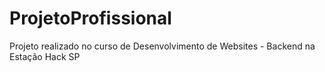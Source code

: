 # ProjetoProfissional
Projeto realizado no curso de Desenvolvimento de Websites - Backend na Estação Hack SP
